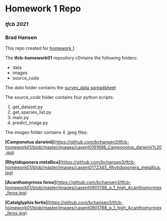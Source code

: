 # **Homework 1 Repo**
### *tfcb 2021*
### Brad Hansen

This repo created for [homework 1](https://fredhutch.github.io/tfcb_2021/homeworks/homework01/)


The **tfcb-homework01** repository c0ntains the following folders:
- data
- images
- source_code

The *data* folder contains the [survey_data spreadsheet](https://github.com/bchansen3/tfcb-homework01/blob/master/data/survey_data.xlsx)



The *source_code* folder contains four python scripts:

1. get_dataset.py
2. get_species_list.py
3. main.py
4. predict_image.py


The *images* folder contains 4 .jpeg files:

**[Camponotus darwinii]**(https://github.com/bchansen3/tfcb-homework01/blob/master/images/casent0191696_Camponotus_darwinii%20.jpg)

**[Rhytidoponera metallica]**(https://github.com/bchansen3/tfcb-homework01/blob/master/images/casent0172345_Rhytidoponera_metallica.jpg)

**[Acanthomyrmex ferox]**(https://github.com/bchansen3/tfcb-homework01/blob/master/images/casent0901788_p_1_high_Acanthomyrmex_ferox.jpg)

**[Catalglyphis fortis]**(https://github.com/bchansen3/tfcb-homework01/blob/master/images/casent0901788_p_1_high_Acanthomyrmex_ferox.jpg)

